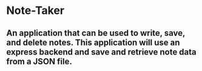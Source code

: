 # Note-Taker

## An application that can be used to write, save, and delete notes. This application will use an express backend and save and retrieve note data from a JSON file.
